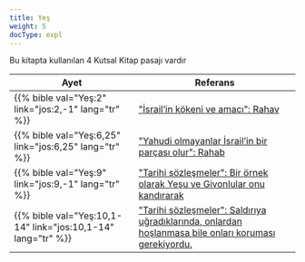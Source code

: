 ```yaml
---
title: Yeş
weight: 5
docType: expl
---
```


Bu kitapta kullanılan 4 Kutsal Kitap pasajı vardır

| Ayet | Referans |
|-------|-----------|
| {{% bible val="Yeş:2" link="jos:2,-1" lang="tr" %}} | ["İsrail’in kökeni ve amacı": Rahav](/appl/background/israel/#ce07) |
| {{% bible val="Yeş:6,25" link="jos:6,25" lang="tr" %}} | ["Yahudi olmayanlar İsrail’in bir parçası olur": Rahab](/expl/background/israel/the-remnant-of-israel#6f36) |
| {{% bible val="Yeş:9" link="jos:9,-1" lang="tr" %}} | ["Tarihi sözleşmeler": Bir örnek olarak Yeşu ve Givonlular onu kandırarak](/expl/background/israel/gods-covenant#909f) |
| {{% bible val="Yeş:10,1-14" link="jos:10,1-14" lang="tr" %}} | ["Tarihi sözleşmeler":  Saldırıya uğradıklarında, onlardan hoşlanmasa bile onları koruması gerekiyordu.](/expl/background/israel/gods-covenant#909f) |
